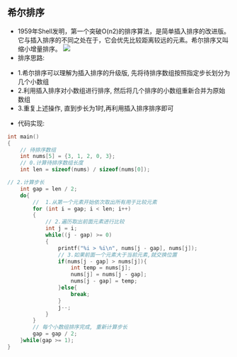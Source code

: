 ## 希尔排序

- 1959年Shell发明，第一个突破O(n2)的排序算法，是简单插入排序的改进版。它与插入排序的不同之处在于，它会优先比较距离较远的元素。希尔排序又叫缩小增量排序。
  ![](https://img-blog.csdnimg.cn/img_convert/385a1371f2859fbd2943203730eb3ba1.gif)
- 排序思路:

+ 1.希尔排序可以理解为插入排序的升级版, 先将待排序数组按照指定步长划分为几个小数组
+ 2.利用插入排序对小数组进行排序, 然后将几个排序的小数组重新合并为原始数组
+ 3.重复上述操作, 直到步长为1时,再利用插入排序排序即可

- 代码实现:

```c
int main()
{
    // 待排序数组
    int nums[5] = {3, 1, 2, 0, 3};
    // 0.计算待排序数组长度
    int len = sizeof(nums) / sizeof(nums[0]);

// 2.计算步长
    int gap = len / 2;
    do{
        //  1.从第一个元素开始依次取出所有用于比较元素
        for (int i = gap; i < len; i++)
        {
            // 2.遍历取出前面元素进行比较
            int j = i;
            while((j - gap) >= 0)
            {
                printf("%i > %i\n", nums[j - gap], nums[j]);
                // 3.如果前面一个元素大于当前元素,就交换位置
                if(nums[j - gap] > nums[j]){
                    int temp = nums[j];
                    nums[j] = nums[j - gap];
                    nums[j - gap] = temp;
                }else{
                    break;
                }
                j--;
            }
        }
        // 每个小数组排序完成, 重新计算步长
        gap = gap / 2;
    }while(gap >= 1);
}
```
